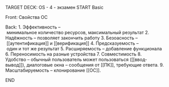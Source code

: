 TARGET DECK: OS - 4 - экзамен
START
Basic

Front: Свойства ОС

Back: 1. Эффективность – минимальное количество ресурсов, максимальный результат
2. Надёжность – позволяет закончить работу
3. Безоасность – [[аутентификация]] и [[верификация]]
4. Предсказуемость – один и тот же результат
5. Расширяемость – добавление функционала
6. Переносимость на разные устройства
7. Совместимость
8. Удобство – обычный пользователь может пользоваться ([[ввод-вывод]]), диалоговые окна – сообщения от [[ПК]], требующие ответа.
9. Масштабируемость – клонирование [[ОС]].
<!--ID: 1663653688363-->
END